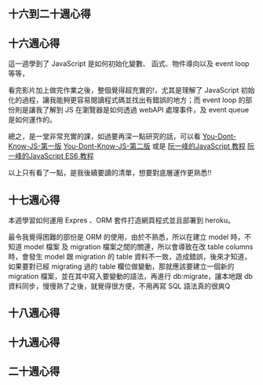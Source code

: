 ## 十六到二十週心得

## 十六週心得
  這一週學到了 JavaScript 是如何初始化變數、 函式、物件導向以及 event loop 等等，

  看完影片加上做完作業之後，整個覺得超充實的!，尤其是理解了 JavaScript 初始化的過程，讓我能夠更容易閱讀程式碼並找出有錯誤的地方；而 event loop 的部份則是讓我了解到 JS 在瀏覽器是如何透過 webAPI 處理事件，及 event queue 是如何運作的。
  
  總之，是一堂非常充實的課，如過要再深一點研究的話，可以看
  [You-Dont-Know-JS-第一版](https://github.com/getify/You-Dont-Know-JS/blob/1st-ed/README.md)
  [You-Dont-Know-JS-第二版](https://github.com/getify/You-Dont-Know-JS)
  或是
  [阮一峰的JavaScript 教程](https://wangdoc.com/javascript/index.html)
  [阮一峰的JavaScript ES6 教程](https://wangdoc.com/es6/)

  以上只有看了一點，是我後續要讀的清單，想要對底層運作更熟悉!!

## 十七週心得

本週學習如何運用 Expres 、ORM 套件打造網頁程式並且部署到 heroku。

最令我覺得困難的部份是 ORM 的使用，由於不熟悉，所以在建立 model 時，不知道 model 檔案 及 migration 檔案之間的關連，所以會導致在改 table columns 時，會發生 model 跟 migration 的 table 資料不一致，造成錯誤，後來才知道，如果要對已經 migrating 過的 table 欄位做變動，那就應該要建立一個新的 migration 檔案，並在其中寫入要變動的語法，再進行 db:migrate，讓本地跟 db 資料同步，慢慢熟了之後，就覺得很方便，不用再寫 SQL 語法真的很爽Q

## 十八週心得

## 十九週心得

## 二十週心得
